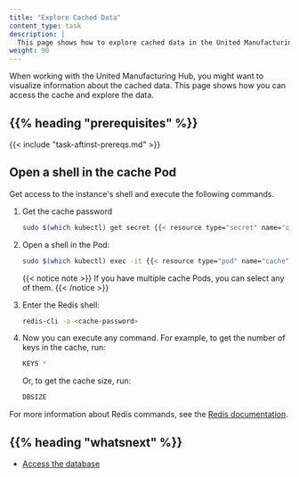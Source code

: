 ```yaml
---
title: "Explore Cached Data"
content_type: task
description: |
  This page shows how to explore cached data in the United Manufacturing Hub.
weight: 90
---
```


<!-- overview -->

When working with the United Manufacturing Hub, you might want to visualize
information about the cached data. This page shows how you can access the cache
and explore the data.

## {{% heading "prerequisites" %}}

{{< include "task-aftinst-prereqs.md" >}}

<!-- steps -->

## Open a shell in the cache Pod

Get access to the instance's shell and execute the following commands.

1. Get the cache password

   ```bash
   sudo $(which kubectl) get secret {{< resource type="secret" name="cache" >}} -n united-manufacturing-hub -o go-template='{{range $k,$v := .data}}{{printf "%s: " $k}}{{if not $v}}{{$v}}{{else}}{{$v | base64decode}}{{end}}{{"\n"}}{{end}}'  --kubeconfig /etc/rancher/k3s/k3s.yaml
   ```

2. Open a shell in the Pod:

   ```bash
   sudo $(which kubectl) exec -it {{< resource type="pod" name="cache" >}} -n united-manufacturing-hub --kubeconfig /etc/rancher/k3s/k3s.yaml -- /bin/sh
   ```

   {{< notice note >}}
   If you have multiple cache Pods, you can select any of them.
   {{< /notice >}}

3. Enter the Redis shell:

    ```bash
    redis-cli -a <cache-password>
    ```

4. Now you can execute any command. For example, to get the number of keys in
   the cache, run:

    ```bash
    KEYS *
    ```

   Or, to get the cache size, run:

    ```bash
    DBSIZE
    ```

For more information about Redis commands, see the [Redis documentation](https://redis.io/commands).

<!-- discussion -->

<!-- Optional section; add links to information related to this topic. -->
## {{% heading "whatsnext" %}}

- [Access the database](/docs/production-guide/administration/access-database/)
